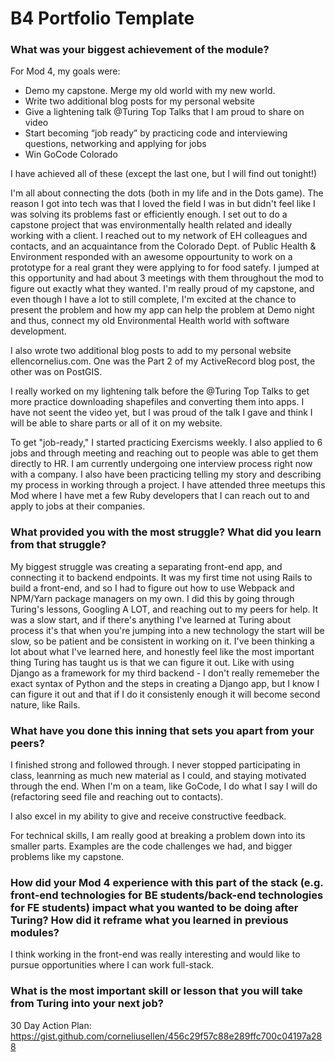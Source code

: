 # B4 Portfolio Template

### What was your biggest achievement of the module?
For Mod 4, my goals were:
* Demo my capstone. Merge my old world with my new world.
* Write two additional blog posts for my personal website
* Give a lightening talk @Turing Top Talks that I am proud to share on video
* Start becoming “job ready” by practicing code and interviewing questions, networking and applying for jobs
* Win GoCode Colorado

I have achieved all of these (except the last one, but I will find out tonight!)

I'm all about connecting the dots (both in my life and in the Dots game). The reason I got into tech was that I loved the field I was in but didn't feel like I was solving its problems fast or efficiently enough. I set out to do a capstone project that was environmentally health related and ideally working with a client. I reached out to my network of EH colleagues and contacts, and an acquaintance from the Colorado Dept. of Public Health & Environment responded with an awesome oppourtunity to work on a prototype for a real grant they were applying to for food satefy. I jumped at this opportunity and had about 3 meetings with them throughout the mod to figure out exactly what they wanted. I'm really proud of my capstone, and even though I have a lot to still complete, I'm excited at the chance to present the problem and how my app can help the problem at Demo night and thus, connect my old Environmental Health world with software development.

I also wrote two additional blog posts to add to my personal website ellencornelius.com. One was the Part 2 of my ActiveRecord blog post, the other was on PostGIS.

I really worked on my lightening talk before the @Turing Top Talks to get more practice downloading shapefiles and converting them into apps. I have not seent the video yet, but I was proud of the talk I gave and think I will be able to share parts or all of it on my website. 

To get "job-ready," I started practicing Exercisms weekly. I also applied to 6 jobs and through meeting and reaching out to people was able to get them directly to HR. I am currently undergoing one interview process right now with a company. I also have been practicing telling my story and describing my process in working through a project. I have attended three meetups this Mod where I have met a few Ruby developers that I can reach out to and apply to jobs at their companies.

### What provided you with the most struggle? What did you learn from that struggle?

My biggest struggle was creating a separating front-end app, and connecting it to backend endpoints. It was my first time not using Rails to build a front-end, and so I had to figure out how to use Webpack and NPM/Yarn package managers on my own. I did this by going through Turing's lessons, Googling A LOT, and reaching out to my peers for help. It was a slow start, and if there's anything I've learned at Turing about process it's that when you're jumping into a new technology the start will be slow, so be patient and be consistent in working on it. I've been thinking a lot about what I've learned here, and honestly feel like the most important thing Turing has taught us is that we can figure it out. Like with using Django as a framework for my third backend - I don't really rememeber the exact syntax of Python and the steps in creating a Django app, but I know I can figure it out and that if I do it consistenly enough it will become second nature, like Rails. 

### What have you done this inning that sets you apart from your peers?

I finished strong and followed through. I never stopped participating in class, leanrning as much new material as I could, and staying motivated through the end. When I'm on a team, like GoCode, I do what I say I will do (refactoring seed file and reaching out to contacts).

I also excel in my ability to give and receive constructive feedback. 

For technical skills, I am really good at breaking a problem down into its smaller parts. Examples are the code challenges we had, and bigger problems like my capstone.

### How did your Mod 4 experience with this part of the stack (e.g. front-end technologies for BE students/back-end technologies for FE students) impact what you wanted to be doing after Turing? How did it reframe what you learned in previous modules?

I think working in the front-end was really interesting and would like to pursue opportunities where I can work full-stack.

### What is the most important skill or lesson that you will take from Turing into your next job?


30 Day Action Plan: https://gist.github.com/corneliusellen/456c29f57c88e289ffc700c04197a288
